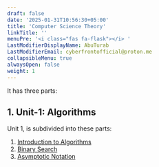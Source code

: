 ```yaml
---
draft: false
date: '2025-01-31T10:56:30+05:00'
title: 'Computer Science Theory'
linkTitle: ''
menuPre: '<i class="fas fa-flask"></i> '
LastModifierDisplayName: AbuTurab
LastModifierEmail: cyberfrontofficial@proton.me
collapsibleMenu: true
alwaysOpen: false
weight: 1
---
```


It has three parts:

## 1. Unit-1: Algorithms

Unit 1, is subdivided into these parts:

1. [Introduction to Algorithms](/computer-science/computer-science-theory/unit-1/intro-to-algorithms)
2. [Binary Search](/computer-science/computer-science-theory/unit-1/binary-search)
3. [Asymptotic Notation](/computer-science/computer-science-theory/unit-1/asymptotic-notation)